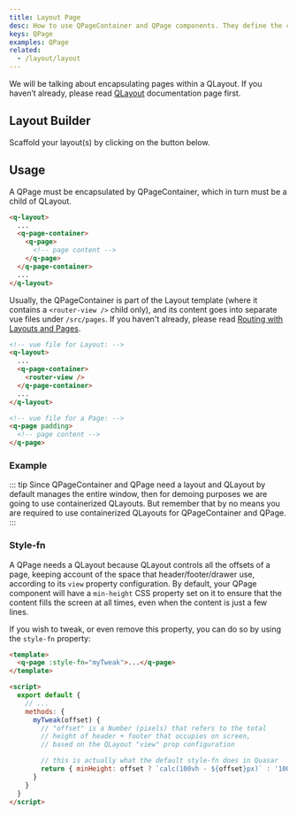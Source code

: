 ```yaml
---
title: Layout Page
desc: How to use QPageContainer and QPage components. They define the contents of your Quasar app pages.
keys: QPage
examples: QPage
related:
  - /layout/layout
---
```


We will be talking about encapsulating pages within a QLayout. If you haven’t already, please read [QLayout](/layout/layout) documentation page first.

<DocApi file="QPageContainer" />

<DocApi file="QPage" />

## Layout Builder

Scaffold your layout(s) by clicking on the button below.

<q-btn icon-right="launch" label="Layout Builder" href="/layout-builder" target="_blank" />

## Usage

A QPage must be encapsulated by QPageContainer, which in turn must be a child of QLayout.

```html
<q-layout>
  ...
  <q-page-container>
    <q-page>
      <!-- page content -->
    </q-page>
  </q-page-container>
  ...
</q-layout>
```

Usually, the QPageContainer is part of the Layout template (where it contains a `<router-view />` child only), and its content goes into separate vue files under `/src/pages`. If you haven't already, please read [Routing with Layouts and Pages](/layout/routing-with-layouts-and-pages).

```html
<!-- vue file for Layout: -->
<q-layout>
  ...
  <q-page-container>
    <router-view />
  </q-page-container>
  ...
</q-layout>

<!-- vue file for a Page: -->
<q-page padding>
  <!-- page content -->
</q-page>
```

### Example

::: tip
Since QPageContainer and QPage need a layout and QLayout by default manages the entire window, then for demoing purposes we are going to use containerized QLayouts. But remember that by no means you are required to use containerized QLayouts for QPageContainer and QPage.
:::

<DocExample title="Basic" file="Basic" />

### Style-fn

A QPage needs a QLayout because QLayout controls all the offsets of a page, keeping account of the space that header/footer/drawer use, according to its `view` property configuration. By default, your QPage component will have a `min-height` CSS property set on it to ensure that the content fills the screen at all times, even when the content is just a few lines.

If you wish to tweak, or even remove this property, you can do so by using the `style-fn` property:

```html
<template>
  <q-page :style-fn="myTweak">...</q-page>
</template>

<script>
  export default {
    // ...
    methods: {
      myTweak(offset) {
        // "offset" is a Number (pixels) that refers to the total
        // height of header + footer that occupies on screen,
        // based on the QLayout "view" prop configuration

        // this is actually what the default style-fn does in Quasar
        return { minHeight: offset ? `calc(100vh - ${offset}px)` : '100vh' }
      }
    }
  }
</script>
```
